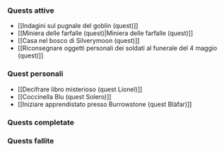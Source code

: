 
### Quests attive

- [[Indagini sul pugnale del goblin (quest)]]
- [[Miniera delle farfalle (quest)|Miniera delle farfalle (quest)]]
- [[Casa nel bosco di Silverymoon (quest)]]
- [[Riconsegnare oggetti personali dei soldati al funerale del 4 maggio (quest)]]

### Quest personali

- [[Decifrare libro misterioso (quest Lionel)]]
- [[Coccinella Blu (quest Solero)]]
- [[Iniziare apprendistato presso Burrowstone (quest Blàfar)]]

### Quests completate


### Quests fallite

